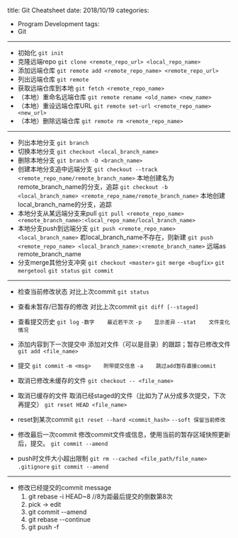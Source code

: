 title: Git Cheatsheet
date: 2018/10/19
categories:
- Program Development
tags:
- Git
---


- 初始化
`git init`
- 克隆远端repo
`git clone <remote_repo_url> <local_repo_name>`
- 添加远端仓库
`git remote add <remote_repo_name> <remote_repo_url>`
- 列出远端仓库
`git remote`
- 获取远端仓库到本地
`git fetch <remote_repo_name>`
- （本地）重命名远端仓库
`git remote rename <old_name> <new_name>`
- （本地）重设远端仓库URL
`git remote set-url <remote_repo_name> <new_url>`
- （本地）删除远端仓库
`git remote rm <remote_repo_name>`
---

- 列出本地分支
`git branch`
- 切换本地分支
`git checkout <local_branch_name>`
- 删除本地分支
`git branch -D <branch_name>`
- 创建本地分支追中远端分支
`git checkout --track <remote_repo_name/remote_branch_name>`  本地创建名为remote_branch_name的分支，追踪
`git checkout -b <local_branch_name> <remote_repo_name/remote_branch_name>`  本地创建local_branch_name的分支，追踪
- 本地分支从某远端分支来pull
`git pull <remote_repo_name> <remote_branch_name>:<local_repo_name/local_branch_name>`
- 本地分支push到远端分支
`git push <remote_repo_name> <local_branch_name>`  若local_branch_name不存在，则新建
`git push <remote_repo_name> <local_branch_name>:<remote_branch_name>`  远端as remote_branch_name
- 分支merge其他分支冲突
`git checkout <master>`
`git merge <bugfix>`
`git mergetool`
`git status`
`git commit`

---

- 检查当前修改状态  对比上次commit
`git status`
- 查看未暂存/已暂存的修改  对比上次commit
`git diff [--staged]`
- 查看提交历史
`git log`
`-数字    最近若干次`
`-p    显示差异`
`--stat    文件变化情况`

- 添加内容到下一次提交中  添加对文件（可以是目录）的跟踪；暂存已修改文件
`git add <file_name>`
- 提交
`git commit`
`-m <msg>    附带提交信息`
`-a    跳过add暂存直接commit`

- 取消已修改未缓存的文件
`git checkout -- <file_name>`
- 取消已缓存的文件  取消已经staged的文件（比如为了从分成多次提交，下次再提交）
`git reset HEAD <file_name>`
- reset到某次commit
`git reset --hard <commit_hash>`
`--soft 保留当前修改`
- 修改最后一次commit  修改commit文件或信息，使用当前的暂存区域快照更新后，提交。
`git commit --amend`
- push时文件大小超出限制
`git rm --cached <file_path/file_name>`
`.gitignore`
`git commit --amend`

---

- 修改已经提交的commit message
  1. git rebase -i HEAD~8                //8为距最后提交的倒数第8次
  2. pick -> edit
  3. git commit --amend
  4. git rebase --continue
  5. git push -f <remote> <branch>


